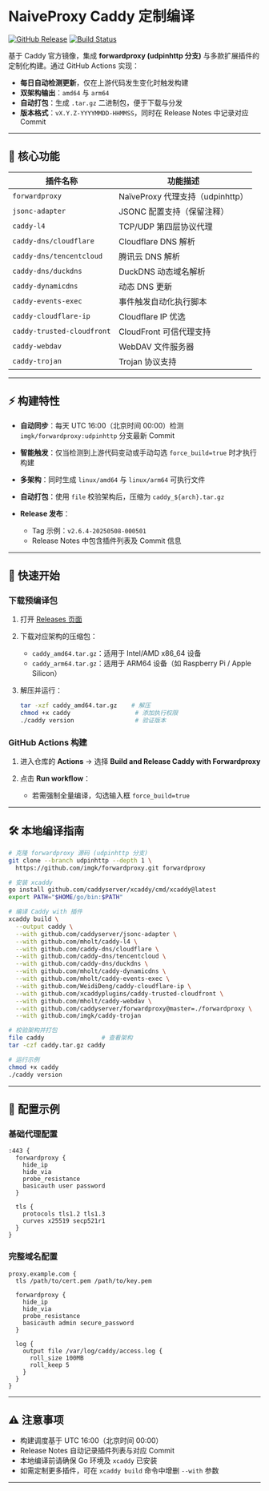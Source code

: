 # NaiveProxy Caddy 定制编译

[![GitHub Release](https://img.shields.io/github/v/release/wekingchen/mycaddy?style=flat-square\&logo=github)](https://github.com/wekingchen/mycaddy/releases)
[![Build Status](https://img.shields.io/github/actions/workflow/status/wekingchen/mycaddy/build-and-release-caddy.yml?style=flat-square\&logo=github-actions)](https://github.com/wekingchen/mycaddy/actions)

基于 Caddy 官方镜像，集成 **forwardproxy (udpinhttp 分支)** 与多款扩展插件的定制化构建。通过 GitHub Actions 实现：

* **每日自动检测更新**，仅在上游代码发生变化时触发构建
* **双架构输出**：`amd64` 与 `arm64`
* **自动打包**：生成 `.tar.gz` 二进制包，便于下载与分发
* **版本格式**：`vX.Y.Z-YYYYMMDD-HHMMSS`，同时在 Release Notes 中记录对应 Commit

---

## 🌟 核心功能

| 插件名称                       | 功能描述                       |
| -------------------------- | -------------------------- |
| `forwardproxy`             | NaïveProxy 代理支持（udpinhttp） |
| `jsonc-adapter`            | JSONC 配置支持（保留注释）           |
| `caddy-l4`                 | TCP/UDP 第四层协议代理            |
| `caddy-dns/cloudflare`     | Cloudflare DNS 解析          |
| `caddy-dns/tencentcloud`   | 腾讯云 DNS 解析                 |
| `caddy-dns/duckdns`        | DuckDNS 动态域名解析             |
| `caddy-dynamicdns`         | 动态 DNS 更新                  |
| `caddy-events-exec`        | 事件触发自动化执行脚本                |
| `caddy-cloudflare-ip`      | Cloudflare IP 优选           |
| `caddy-trusted-cloudfront` | CloudFront 可信代理支持          |
| `caddy-webdav`             | WebDAV 文件服务器               |
| `caddy-trojan`             | Trojan 协议支持                |

---

## ⚡ 构建特性

* **自动同步**：每天 UTC 16:00（北京时间 00:00）检测 `imgk/forwardproxy:udpinhttp` 分支最新 Commit
* **智能触发**：仅当检测到上游代码变动或手动勾选 `force_build=true` 时才执行构建
* **多架构**：同时生成 `linux/amd64` 与 `linux/arm64` 可执行文件
* **自动打包**：使用 `file` 校验架构后，压缩为 `caddy_${arch}.tar.gz`
* **Release 发布**：

  * Tag 示例：`v2.6.4-20250508-000501`
  * Release Notes 中包含插件列表及 Commit 信息

---

## 🚀 快速开始

### 下载预编译包

1. 打开 [Releases 页面](https://github.com/wekingchen/mycaddy/releases)
2. 下载对应架构的压缩包：

   * `caddy_amd64.tar.gz`：适用于 Intel/AMD x86\_64 设备
   * `caddy_arm64.tar.gz`：适用于 ARM64 设备（如 Raspberry Pi / Apple Silicon）
3. 解压并运行：

   ```bash
   tar -xzf caddy_amd64.tar.gz    # 解压
   chmod +x caddy                  # 添加执行权限
   ./caddy version                 # 验证版本
   ```

### GitHub Actions 构建

1. 进入仓库的 **Actions** → 选择 **Build and Release Caddy with Forwardproxy**
2. 点击 **Run workflow**：

   * 若需强制全量编译，勾选输入框 `force_build=true`

---

## 🛠️ 本地编译指南

```bash
# 克隆 forwardproxy 源码 (udpinhttp 分支)
git clone --branch udpinhttp --depth 1 \
  https://github.com/imgk/forwardproxy.git forwardproxy

# 安装 xcaddy
go install github.com/caddyserver/xcaddy/cmd/xcaddy@latest
export PATH="$HOME/go/bin:$PATH"

# 编译 Caddy with 插件
xcaddy build \
  --output caddy \
  --with github.com/caddyserver/jsonc-adapter \
  --with github.com/mholt/caddy-l4 \
  --with github.com/caddy-dns/cloudflare \
  --with github.com/caddy-dns/tencentcloud \
  --with github.com/caddy-dns/duckdns \
  --with github.com/mholt/caddy-dynamicdns \
  --with github.com/mholt/caddy-events-exec \
  --with github.com/WeidiDeng/caddy-cloudflare-ip \
  --with github.com/xcaddyplugins/caddy-trusted-cloudfront \
  --with github.com/mholt/caddy-webdav \
  --with github.com/caddyserver/forwardproxy@master=./forwardproxy \
  --with github.com/imgk/caddy-trojan

# 校验架构并打包
file caddy                # 查看架构
tar -czf caddy.tar.gz caddy

# 运行示例
chmod +x caddy
./caddy version
```

---

## 📄 配置示例

### 基础代理配置

```caddy
:443 {
  forwardproxy {
    hide_ip
    hide_via
    probe_resistance
    basicauth user password
  }

  tls {
    protocols tls1.2 tls1.3
    curves x25519 secp521r1
  }
}
```

### 完整域名配置

```caddy
proxy.example.com {
  tls /path/to/cert.pem /path/to/key.pem

  forwardproxy {
    hide_ip
    hide_via
    probe_resistance
    basicauth admin secure_password
  }

  log {
    output file /var/log/caddy/access.log {
      roll_size 100MB
      roll_keep 5
    }
  }
}
```

---

## ⚠️ 注意事项

* 构建调度基于 UTC 16:00（北京时间 00:00）
* Release Notes 自动记录插件列表与对应 Commit
* 本地编译前请确保 Go 环境及 `xcaddy` 已安装
* 如需定制更多插件，可在 `xcaddy build` 命令中增删 `--with` 参数

---

